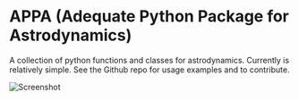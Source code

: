 # APPA (Adequate Python Package for Astrodynamics)
A collection of python functions and classes for astrodynamics. Currently is relatively simple. See the Github repo for usage examples and to contribute.

![Screenshot](images/screenshot.png)
